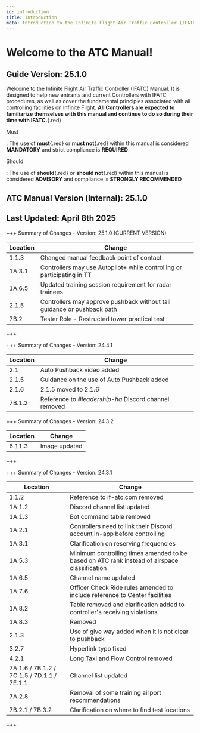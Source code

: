 ```yaml
---
id: introduction
title: Introduction
meta: Introduction to the Infinite Flight Air Traffic Controller (IFATC) Manual.
---
```


# Welcome to the ATC Manual!



## Guide Version: 25.1.0



Welcome to the Infinite Flight Air Traffic Controller (IFATC) Manual. It is designed to help new entrants and current Controllers with IFATC procedures, as well as cover the fundamental principles associated with all controlling facilities on Infinite Flight. **All Controllers are expected to familiarize themselves with this manual and continue to do so during their time with IFATC.**{.red}



Must

: The use of **must**{.red} or **must not**{.red} within this manual is considered **MANDATORY** and strict compliance is **REQUIRED**

Should

: The use of **should**{.red} or **should not**{.red} within this manual is considered **ADVISORY** and compliance is **STRONGLY RECOMMENDED**



## ATC Manual Version (Internal): 25.1.0

## Last Updated: April 8th 2025



+++ Summary of Changes - Version: 25.1.0 (CURRENT VERSION)

| Location | Change                                                       |
| -------- | ------------------------------------------------------------ |
| 1.1.3    | Changed manual feedback point of contact                     |
| 1A.3.1   | Controllers may use Autopilot+ while controlling or participating in TT |
| 1A.6.5   | Updated training session requirement for radar trainees      |
| 2.1.5    | Controllers may approve pushback without tail guidance or pushback path |
| 7B.2     | Tester Role - Restructed tower practical test                |

+++



+++ Summary of Changes - Version: 24.4.1

| Location | Change                                                |
| -------- | ----------------------------------------------------- |
| 2.1      | Auto Pushback video added                             |
| 2.1.5    | Guidance on the use of Auto Pushback added            |
| 2.1.6    | 2.1.5 moved to 2.1.6                                  |
| 7B.1.2   | Reference to *#leadership-hq* Discord channel removed |

+++ Summary of Changes - Version: 24.3.2

| Location | Change        |
| -------- | ------------- |
| 6.11.3   | Image updated |

+++



+++ Summary of Changes - Version: 24.3.1

| Location                                   | Change                                                       |
| ------------------------------------------ | ------------------------------------------------------------ |
| 1.1.2                                      | Reference to if-atc.com removed                              |
| 1A.1.2                                     | Discord channel list updated                                 |
| 1A.1.3                                     | Bot command table removed                                    |
| 1A.2.1                                     | Controllers need to link their Discord account in-app before controlling |
| 1A.3.1                                     | Clarification on reserving frequencies                       |
| 1A.5.3                                     | Minimum controlling times amended to be based on ATC rank instead of airspace classification |
| 1A.6.5                                     | Channel name updated                                         |
| 1A.7.6                                     | Officer Check Ride rules amended to include reference to Center facilities |
| 1A.8.2                                     | Table removed and clarification added to controller's receiving violations |
| 1A.8.3                                     | Removed                                                      |
| 2.1.3                                      | Use of give way added when it is not clear to pushback       |
| 3.2.7                                      | Hyperlink typo fixed                                         |
| 4.2.1                                      | Long Taxi and Flow Control removed                           |
| 7A.1.6 / 7B.1.2 / 7C.1.5 / 7D.1.1 / 7E.1.1 | Channel list updated                                         |
| 7A.2.8                                     | Removal of some training airport recommendations             |
| 7B.2.1 / 7B.3.2                            | Clarification on where to find test locations                |

+++

